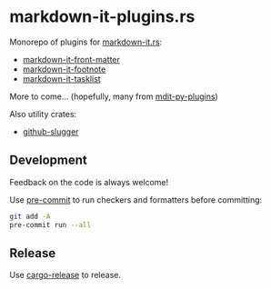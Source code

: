 # markdown-it-plugins.rs

Monorepo of plugins for [markdown-it.rs](https://crates.io/crates/markdown-it):

- [markdown-it-front-matter](crates/front_matter/README.md)
- [markdown-it-footnote](crates/footnote/README.md)
- [markdown-it-tasklist](crates/tasklist/README.md)

More to come... (hopefully, many from [mdit-py-plugins](https://github.com/executablebooks/mdit-py-plugins))

Also utility crates:

- [github-slugger](crates/github_slugger/README.md)

## Development

Feedback on the code is always welcome!

Use [pre-commit](https://pre-commit.com/) to run checkers and formatters before committing:

```bash
git add -A
pre-commit run --all
```

## Release

Use [cargo-release](https://github.com/crate-ci/cargo-release) to release.
